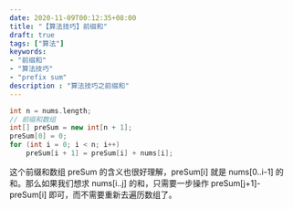 ```yaml
---
date: 2020-11-09T00:12:35+08:00
title: "【算法技巧】前缀和"
draft: true
tags: ["算法"]
keywords:
- "前缀和"
- "算法技巧"
- "prefix sum"
description : "算法技巧之前缀和"
---
```


```c++
int n = nums.length;
// 前缀和数组
int[] preSum = new int[n + 1];
preSum[0] = 0;
for (int i = 0; i < n; i++)
    preSum[i + 1] = preSum[i] + nums[i];
```
<!--more-->

这个前缀和数组 preSum 的含义也很好理解，preSum[i] 就是 nums[0..i-1] 的和。那么如果我们想求 nums[i..j] 的和，只需要一步操作 preSum[j+1]-preSum[i] 即可，而不需要重新去遍历数组了。